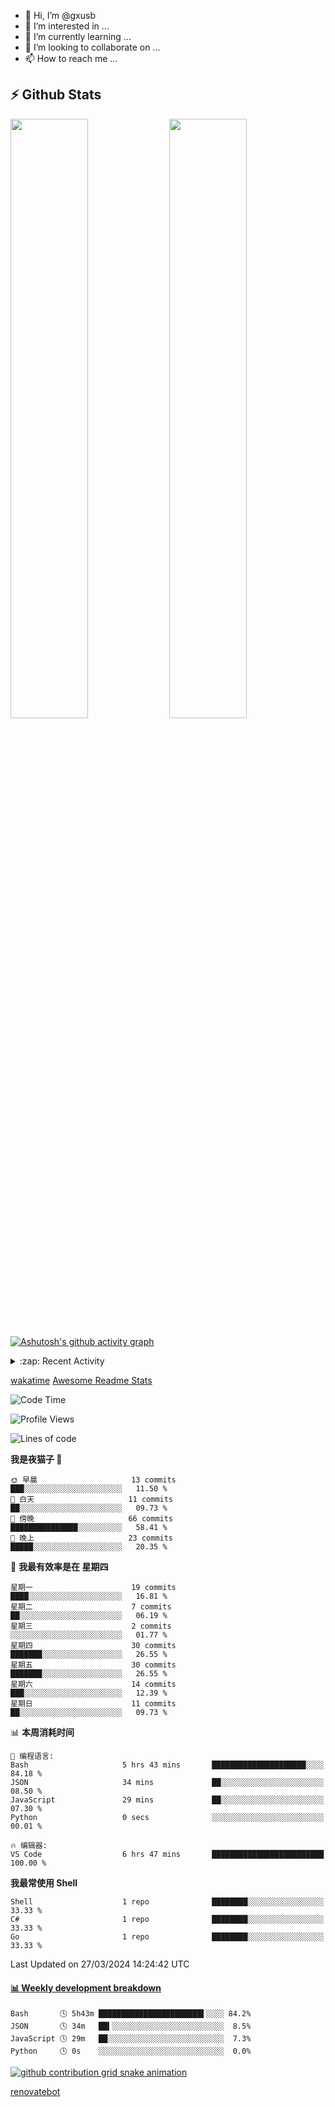 - 👋 Hi, I’m @gxusb
- 👀 I’m interested in ...
- 🌱 I’m currently learning ...
- 💞️ I’m looking to collaborate on ...
- 📫 How to reach me ...

## ⚡ Github Stats

<p align="left">
  <img width="49.6%" src="https://github-readme-stats.vercel.app/api?username=gxusb&show_icons=true&theme=tokyonight&hide_border=true&locale=cn">
  <img width="49.6%" src="https://github-readme-streak-stats.herokuapp.com?user=gxusb&theme=dark&locale=zh&fire=92DD6B&ring=6FAFDD">
</p>

[![Ashutosh's github activity graph](https://github-readme-activity-graph.cyclic.app/graph?username=gxusb&bg_color=232323&color=ffffff&line=ebebeb&point=96d35f&area=true&hide_border=true)](https://github.com/ashutosh00710/github-readme-activity-graph)

<!---
<p align="left">
    <img width="49.5%" src="https://github-readme-stats.vercel.app/api?username=gxusb&show_icons=true&count_private=true&title_color=006400&text_color=000080&bg_color=30,00FFFF,40E0D0,00CED1&locale=cn">
  <img width="49.5%" src="https://github-readme-stats.vercel.app/api/top-langs/?username=gxusb&title_color=006400&text_color=000080&layout=compact&bg_color=30,00FFFF,40E0D0,00CED1&locale=cn">
</p>
--->

<details>
<summary>:zap: Recent Activity</summary>
<!--START_SECTION:activity-->

1. 🗣 Commented on [#180](https://github.com/CHKZL/DDTV/issues/180#issuecomment-1985871215) in [CHKZL/DDTV](https://github.com/CHKZL/DDTV)
2. ❗ Opened issue [#201](https://github.com/CHKZL/DDTV/issues/201) in [CHKZL/DDTV](https://github.com/CHKZL/DDTV)
3. 🚀 Published release [v0.17](https://github.com/gxusb/ServerStatus-Client/releases/tag/v0.17) in [gxusb/ServerStatus-Client](https://github.com/gxusb/ServerStatus-Client)
4. 🎉 Merged PR [#1](https://github.com/gxusb/gxusb/pull/1) in [gxusb/gxusb](https://github.com/gxusb/gxusb)
5. 🗣 Commented on [#62](https://github.com/nilaoda/N_m3u8DL-RE/issues/62) in [nilaoda/N_m3u8DL-RE](https://github.com/nilaoda/N_m3u8DL-RE)
6. 🗣 Commented on [#5](https://github.com/v03413/ServerStatus-Client/issues/5) in [v03413/ServerStatus-Client](https://github.com/v03413/ServerStatus-Client)
7. 🗣 Commented on [#5](https://github.com/v03413/ServerStatus-Client/issues/5) in [v03413/ServerStatus-Client](https://github.com/v03413/ServerStatus-Client)
8. ❗️ Opened issue [#5](https://github.com/v03413/ServerStatus-Client/issues/5) in [v03413/ServerStatus-Client](https://github.com/v03413/ServerStatus-Client)
9. ❗️ Opened issue [#2233](https://github.com/alist-org/alist/issues/2233) in [alist-org/alist](https://github.com/alist-org/alist)
10. ❗️ Opened issue [#194](https://github.com/cppla/ServerStatus/issues/194) in [cppla/ServerStatus](https://github.com/cppla/ServerStatus)

<!--END_SECTION:activity-->
</details>


[wakatime](https://wakatime.com/dashboard) [Awesome Readme Stats](https://github.com/marketplace/actions/profile-readme-development-stats)

<!--START_SECTION:waka-->
![Code Time](http://img.shields.io/badge/Code%20Time-125%20hrs%2042%20mins-blue)

![Profile Views](http://img.shields.io/badge/%E4%B8%AA%E4%BA%BA%E8%B5%84%E6%96%99%E8%A7%82%E7%9C%8B%E6%AC%A1%E6%95%B0-0-blue)

![Lines of code](https://img.shields.io/badge/%E4%BB%8E%E3%80%8CHello%20World%E3%80%8D%E8%B5%B7%E6%88%91%E5%B7%B2%E7%BB%8F%E5%86%99%E4%BA%86-1.0%20thousand%20%E8%A1%8C%E4%BB%A3%E7%A0%81-blue)

**我是夜猫子 🦉** 

```text
🌞 早晨                     13 commits          ███░░░░░░░░░░░░░░░░░░░░░░   11.50 % 
🌆 白天                     11 commits          ██░░░░░░░░░░░░░░░░░░░░░░░   09.73 % 
🌃 傍晚                     66 commits          ███████████████░░░░░░░░░░   58.41 % 
🌙 晚上                     23 commits          █████░░░░░░░░░░░░░░░░░░░░   20.35 % 
```
📅 **我最有效率是在 星期四** 

```text
星期一                      19 commits          ████░░░░░░░░░░░░░░░░░░░░░   16.81 % 
星期二                      7 commits           ██░░░░░░░░░░░░░░░░░░░░░░░   06.19 % 
星期三                      2 commits           ░░░░░░░░░░░░░░░░░░░░░░░░░   01.77 % 
星期四                      30 commits          ███████░░░░░░░░░░░░░░░░░░   26.55 % 
星期五                      30 commits          ███████░░░░░░░░░░░░░░░░░░   26.55 % 
星期六                      14 commits          ███░░░░░░░░░░░░░░░░░░░░░░   12.39 % 
星期日                      11 commits          ██░░░░░░░░░░░░░░░░░░░░░░░   09.73 % 
```


📊 **本周消耗时间** 

```text
💬 编程语言: 
Bash                     5 hrs 43 mins       █████████████████████░░░░   84.18 % 
JSON                     34 mins             ██░░░░░░░░░░░░░░░░░░░░░░░   08.50 % 
JavaScript               29 mins             ██░░░░░░░░░░░░░░░░░░░░░░░   07.30 % 
Python                   0 secs              ░░░░░░░░░░░░░░░░░░░░░░░░░   00.01 % 

🔥 编辑器: 
VS Code                  6 hrs 47 mins       █████████████████████████   100.00 % 
```

**我最常使用 Shell** 

```text
Shell                    1 repo              ████████░░░░░░░░░░░░░░░░░   33.33 % 
C#                       1 repo              ████████░░░░░░░░░░░░░░░░░   33.33 % 
Go                       1 repo              ████████░░░░░░░░░░░░░░░░░   33.33 % 
```




 Last Updated on 27/03/2024 14:24:42 UTC
<!--END_SECTION:waka-->

<!-- waka-box start -->
#### <a href="https://gist.github.com/595eec8ae8745b516c9a8ad8a265a100" target="_blank">📊 Weekly development breakdown</a>
```text
Bash       🕓 5h43m ███████████████████████▌░░░░ 84.2%
JSON       🕓 34m   ██▍░░░░░░░░░░░░░░░░░░░░░░░░░  8.5%
JavaScript 🕓 29m   ██░░░░░░░░░░░░░░░░░░░░░░░░░░  7.3%
Python     🕓 0s    ░░░░░░░░░░░░░░░░░░░░░░░░░░░░  0.0%
```
<!-- Powered by https://github.com/YouEclipse/waka-box-go . -->
<!-- waka-box end -->

[![github contribution grid snake animation](https://raw.githubusercontent.com/gxusb/gxusb/output/github-contribution-grid-snake.svg)](https://github.com/gxusb)

<!---
gxusb/gxusb is a ✨ special ✨ repository because its `README.md` (this file) appears on your GitHub profile.
You can click the Preview link to take a look at your changes.
--->

[renovatebot](https://app.renovatebot.com/dashboard)
